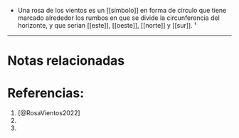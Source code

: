 + Una rosa de los vientos es un [[símbolo]] en forma de círculo que tiene marcado alrededor los rumbos en que se divide la circunferencia del horizonte, y que serían [[este]], [[oeste]], [[norte]] y [[sur]]. ¹

---
# Notas relacionadas

# Referencias:
1. [@RosaVientos2022]
2. 
3. 